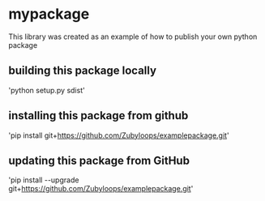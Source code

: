 # mypackage
This library was created as an example of how to publish your own python package

## building this package locally
'python setup.py sdist'

## installing this package from github
'pip install git+https://github.com/Zubyloops/examplepackage.git'

## updating this package from GitHub
'pip install --upgrade git+https://github.com/Zubyloops/examplepackage.git'
